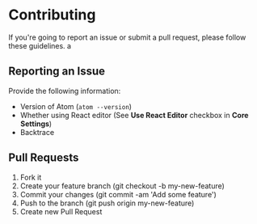 # Contributing

If you're going to report an issue or submit a pull request, please follow these guidelines.
a

## Reporting an Issue

Provide the following information:

* Version of Atom (`atom --version`)
* Whether using React editor (See **Use React Editor** checkbox in **Core Settings**)
* Backtrace

## Pull Requests

1. Fork it
2. Create your feature branch (git checkout -b my-new-feature)
3. Commit your changes (git commit -am 'Add some feature')
4. Push to the branch (git push origin my-new-feature)
5. Create new Pull Request
